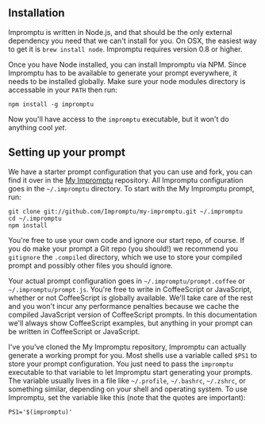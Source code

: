 ## Installation

Impromptu is written in Node.js, and that should be the only external dependency you need that we can't install for you. On OSX, the easiest way to get it is `brew install node`. Impromptu requires version 0.8 or higher.

Once you have Node installed, you can install Impromptu via NPM. Since Impromptu has to be available to generate your prompt everywhere, it needs to be installed globally. Make sure your node modules directory is accessable in your `PATH` then run:

`npm install -g impromptu`

Now you'll have access to the `impromptu` executable, but it won't do anything cool *yet*.


## Setting up your prompt

We have a starter prompt configuration that you can use and fork, you can find it over in the [My Impromptu](https://github.com/Impromptu/my-impromptu) repository. All Impromptu configuration goes in the `~/.impromptu` directory. To start with the My Impromptu prompt, run:

```
git clone git://github.com/Impromptu/my-impromptu.git ~/.impromptu
cd ~/.impromptu
npm install
```

You're free to use your own code and ignore our start repo, of course. If you do make your prompt a Git repo (you should!) we recommend you `gitignore` the `.compiled` directory, which we use to store your compiled prompt and possibly other files you should ignore.

Your actual prompt configuration goes in `~/.impromptu/prompt.coffee` or `~/.impromptu/prompt.js`. You're free to write in CoffeeScript or JavaScript, whether or not CoffeeScript is globally available. We'll take care of the rest and you won't incur any performance penalties because we cache the compiled JavaScript version of CoffeeScript prompts. In this documentation we'll always show CoffeeScript examples, but anything in your prompt can be written in CoffeeScript or JavaScript.

I've you've cloned the My Impromptu repository, Impromptu can actually generate a working prompt for you. Most shells use a variable called `$PS1` to store your prompt configuration. You just need to pass the `impromptu` executable to that variable to let Impromptu start generating your prompts. The variable usually lives in a file like `~/.profile`, `~/.bashrc`, `~/.zshrc`, or something similar, depending on your shell and operating system. To use Impromptu, set the variable like this (note that the quotes are important):

```shell
PS1='$(impromptu)'
```
